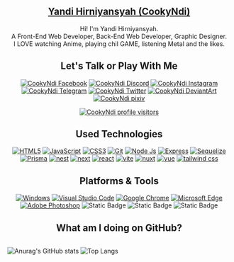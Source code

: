 <div align="center">

## [Yandi Hirniyansyah (CookyNdi)](https://osu-beatmap-downloader.vercel.app/ "CookyNdi website")

Hi! I'm Yandi Hirniyansyah.  
A Front-End Web Developer, Back-End Web Developer, Graphic Designer.  
I <span title="Suichan">LOVE</span> watching Anime, playing chil <span title="Osu, Tetris,Holocure, Point Blank">GAME</span>, listening Metal and the <span title="V-Tuber, Anime Song, EDM, Rock, Touhou, Vocaloid, Nightcore, Eurobeat">likes</span>. 

## Let's Talk or Play With Me

[![CookyNdi Facebook](https://img.shields.io/badge/-Facebook-026ae3?style=flat-square&logo=facebook&logoColor=fff)](https://facebook.com/cookyndi "CookyNdi's on Facebook")
[![CookyNdi Discord](https://img.shields.io/badge/-Discord-5865f2?style=flat-square&logo=discord&logoColor=fff)](https://discordapp.com/users/517620757832925184 "CookyNdi's on Discord (CookyNdi)")
[![CookyNdi Instagram](https://img.shields.io/badge/-Instagram-e4405f?style=flat-square&logo=instagram&logoColor=fff)](https://instagram.com/cookyndi/ "CookyNdi's on Instagram")
[![CookyNdi Telegram](https://img.shields.io/badge/-Telegram-212121?style=flat-square&logo=telegram&logoColor=30a3e6)](https://t.me/CookyNdi "CookyNdi's on Telegram")
[![CookyNdi Twitter](https://img.shields.io/badge/-Twitter-000?style=flat-square&logo=x&logoColor=fff)](https://twitter.com/CookyNdi "CookyNdi's on Twitter")
[![CookyNdi DeviantArt](https://img.shields.io/badge/-DeviantArt-06070d?style=flat-square&logo=deviantart&logoColor=13eda7)](https://deviantart.com/cookyndi "CookyNdi's on DeviantArt")
[![CookyNdi pixiv](https://img.shields.io/badge/-pixiv-0096fa?style=flat-square&logo=pixiv&logoColor=fff)](https://www.pixiv.net/en/users/57422378 "CookyNdi's on pixiv")

[![CookyNdi profile visitors](https://api.visitorbadge.io/api/visitors?path=https%3A%2F%2Fgithub.com%2FCookyNdi&countColor=%23263759&style=flat)](https://visitorbadge.io/status?path=https%3A%2F%2Fgithub.com%2FCookyNdi "Total visitors")

## Used Technologies

[![HTML5](https://img.shields.io/badge/-HTML5-e34f26?style=flat-square&logo=HTML5&logoColor=fff)](https://html.spec.whatwg.org)
[![JavaScript](https://img.shields.io/badge/-JavaScript-1b1c21?style=flat-square&logo=JavaScript&logoColor=f7db28)](https://www.ecma-international.org)
[![CSS3](https://img.shields.io/badge/-CSS3-1572B6?style=flat-square&logo=css3&logoColor=fff)](https://www.w3.org/Style/CSS/)
[![Git](https://img.shields.io/badge/-Git-efefe7?style=flat-square&logo=git&logoColor=f54d27)](https://git-scm.com/)
[![Node Js](https://img.shields.io/badge/node.js-233056?style=flat-square&logo=nodedotjs&logoColor=5fa04e)](https://nodejs.org/en)
[![Express](https://img.shields.io/badge/express-eaeaea?style=flat-square&logo=express&logoColor=000)](https://expressjs.com/)
[![Sequelize](https://img.shields.io/badge/sequelize-242526?style=flat-square&logo=sequelize&logoColor=52b0e7)](https://sequelize.org/)
[![Prisma](https://img.shields.io/badge/prisma-ffffff?style=flat-square&logo=prisma&logoColor=2d3748)](https://www.prisma.io/)
[![nest](https://img.shields.io/badge/nest.js-0e0e10?style=flat-square&logo=nestjs&logoColor=e0234e)](https://nestjs.com/)
[![next](https://img.shields.io/badge/next.js-000?style=flat-square&logo=nextdotjs&logoColor=fff)](https://nextjs.org/)
[![react](https://img.shields.io/badge/react-23272f?style=flat-square&logo=react&logoColor=168fb6)](https://react.dev/)
[![vite](https://img.shields.io/badge/vite-1e1e20?style=flat-square&logo=vite&logoColor=5bb1ff)](https://vitejs.dev/)
[![nuxt](https://img.shields.io/badge/nuxt.js-0c0c0d?style=flat-square&logo=nuxtdotjs&logoColor=00dc82)](https://nuxt.com/)
[![vue](https://img.shields.io/badge/vue.js-1a1a1a?style=flat-square&logo=vuedotjs&logoColor=42b883)](https://vuejs.org/)
[![tailwind css](https://img.shields.io/badge/tailwind_css-0b1120?style=flat-square&logo=tailwindcss&logoColor=38bdf8)](https://tailwindcss.com/)


## Platforms & Tools

[![Windows](https://img.shields.io/badge/OS-Windows%2010-0078d6?style=flat-square&logo=windows&logoColor=fff)](https://www.microsoft.com/windows/get-windows-10)
[![Visual Studio Code](https://img.shields.io/badge/IDE-Visual%20Studio%20Code-007acc?style=flat-square&logo=visual-studio-code&logoColor=fff)](https://code.visualstudio.com/)
[![Google Chrome](https://img.shields.io/badge/Browser-Google%20Chrome-4285f4?style=flat-square&logo=google-chrome&logoColor=fff)](https://www.google.com/chrome/)
[![Microsoft Edge](https://img.shields.io/badge/Browser-Microsoft%20Edge-0078d7?style=flat-square&logo=microsoft-edge&logoColor=fff)](https://www.microsoft.com/en-us/edge)
[![Adobe Photoshop](https://img.shields.io/badge/Graphic%20Design-Adobe%20Photoshop-31a8ff?style=flat-square&logo=adobe-photoshop&logoColor=fff)](https://www.adobe.com/id_en/products/photoshop/)
![Static Badge](https://img.shields.io/badge/npm-31a8ff?style=flat-square&logo=npm&logoColor=fff&label=package%20manager)
![Static Badge](https://img.shields.io/badge/pnpm-31a8ff?style=flat-square&logo=pnpm&logoColor=fff&label=package%20manager)
![Static Badge](https://img.shields.io/badge/nodemon-31a8ff?style=flat-square&logo=nodemon&logoColor=fff&label=tools)


## What am I doing on GitHub?

<div style="display:flex;">
  
![Anurag's GitHub stats](https://github-readme-stats-cookyndi.vercel.app/api?username=cookyndi&theme=transparent)
![Top Langs](https://github-readme-stats-cookyndi.vercel.app/api/top-langs/?username=cookyndi&layout=compact&theme=transparent)
</div>



</div>
